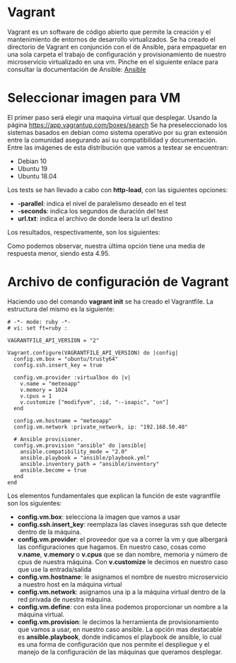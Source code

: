 # Vagrant 

Vagrant es un software de código abierto que permite la creación y el mantenimiento de entornos de desarrollo virtualizados. Se ha creado el directorio de Vagrant en conjunción con el de Ansible, para empaquetar en una sola carpeta el trabajo de configuración y provisionamiento de nuestro microservicio virtualizado en una vm. Pinche en el siguiente enlace para consultar la documentación de Ansible: [Ansible](https://github.com/JoseAntonioMHerrera/MeteoApp/blob/master/doc/ansible_documentacion.md)

# Seleccionar imagen para VM

El primer paso será elegir una maquina virtual que desplegar. Usando la página https://app.vagrantup.com/boxes/search Se ha preseleccionado los sistemas basados en debian como sistema operativo por su gran extensión entre la comunidad asegurando así su compatibilidad y documentación. Entre las imágenes de esta distribución que vamos a testear se encuentran:

- Debian 10
- Ubuntu 19
- Ubuntu 18.04

Los tests se han llevado a cabo con **http-load**, con las siguientes opciones:

- **-parallel**: indica el nivel de paralelismo deseado en el test
- **-seconds**: indica los segundos de duración del test
- **url.txt**: indica el archivo de donde leera la url destino

Los resultados, respectivamente, son los siguientes:

[](https://github.com/JoseAntonioMHerrera/MeteoApp/blob/master/doc/img/debianbuster10test.png)
[](https://github.com/JoseAntonioMHerrera/MeteoApp/blob/master/doc/img/disco64test.png)
[](https://github.com/JoseAntonioMHerrera/MeteoApp/blob/master/doc/img/ubuntubionic64test.png)

Como podemos observar, nuestra última opción tiene una media de respuesta menor, siendo esta 4.95.

# Archivo de configuración de Vagrant

Haciendo uso del comando **vagrant init** se ha creado el Vagrantfile. La estructura del mismo es la siguiente:

```
# -*- mode: ruby -*-
# vi: set ft=ruby :

VAGRANTFILE_API_VERSION = "2"

Vagrant.configure(VAGRANTFILE_API_VERSION) do |config|
  config.vm.box = "ubuntu/trusty64"
  config.ssh.insert_key = true

  config.vm.provider :virtualbox do |v|
    v.name = "meteoapp"
    v.memory = 1024
    v.cpus = 1
    v.customize ["modifyvm", :id, "--ioapic", "on"]
  end

  config.vm.hostname = "meteoapp"
  config.vm.network :private_network, ip: "192.168.50.40"

  # Ansible provisioner.
  config.vm.provision "ansible" do |ansible|
    ansible.compatibility_mode = "2.0"
    ansible.playbook = "ansible/playbook.yml"
    ansible.inventory_path = "ansible/inventory"
    ansible.become = true
  end
end
```

Los elementos fundamentales que explican la función de este vagrantfile son los siguientes:

- **config.vm.box**: selecciona la imagen que vamos a usar
- **config.ssh.insert_key**: reemplaza las claves inseguras ssh que detecte dentro de la máquina.
- **config.vm.provider**: el proveedor que va a correr la vm y que albergará las configuraciones que hagamos. En nuestro caso, cosas como **v.name**, **v.memory** o **v.cpus** que se dan nombre, memoria y número de cpus de nuestra máquina. Con **v.customize** le decimos en nuestro caso que use la entrada/salida
- **config.vm.hostname**: le asignamos el nombre de nuestro microservicio a nuestro host en la máquina virtual
- **config.vm.network**: asignamos una ip a la máquina virtual dentro de la red privada de nuestra máquina.
- **config.vm.define**: con esta linea podemos proporcionar un nombre a la máquina virtual.
- **config.vm.provision**: le decimos la herramienta de provisionamiento que vamos a usar, en nuestro caso ansible. La opción mas destacable es **ansible.playbook**, donde indicamos el playbook de ansible, lo cual es una forma de configuración que nos permite el despliegue y el manejo de la configuración de las máquinas que queramos desplegar.
